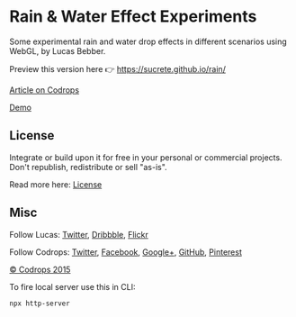 
# Rain & Water Effect Experiments

Some experimental rain and water drop effects in different scenarios using WebGL, by Lucas Bebber.

Preview this version here 👉 https://sucrete.github.io/rain/

[Article on Codrops](http://tympanus.net/codrops/?p=25417)

[Demo](http://tympanus.net/Development/RainEffect/)

## License

Integrate or build upon it for free in your personal or commercial projects. Don't republish, redistribute or sell "as-is". 

Read more here: [License](http://tympanus.net/codrops/licensing/)

## Misc

Follow Lucas: [Twitter](http://twitter.com/lucasbebber), [Dribbble](https://dribbble.com/lbebber), [Flickr](https://www.flickr.com/lbebber) 

Follow Codrops: [Twitter](http://www.twitter.com/codrops), [Facebook](http://www.facebook.com/pages/Codrops/159107397912), [Google+](https://plus.google.com/101095823814290637419), [GitHub](https://github.com/codrops), [Pinterest](http://www.pinterest.com/codrops/)

[© Codrops 2015](http://www.codrops.com)

To fire local server use this in CLI:

```
npx http-server
```

